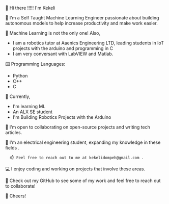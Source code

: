 

👋 Hi there !!!!! I'm Kekeli

👨 I'm a Self Taught Machine Learning Engineer passionate about building autonomous models to help increase productivity and make work easier.

🧠 Machine Learning is not the only one! Also,
- I am a robotics tutor at Aaenics Engineering LTD, leading students in IoT projects with the arduino and programming in C
- I am very conversant with LabVIEW and Matlab.

⌨️ Programming Languages:
- Python 
- C++
- C

🌱 Currently, 
- I'm learning ML 
- An ALX SE student
- I'm Building Robotics Projects with the Arduino

🤝 I'm open to collaborating on open-source projects and writing tech articles.

👷 I'm an electrical engineering student, expanding my knowledge in these fields .

      📫 Feel free to reach out to me at kekelidompeh@gmail.com .

💻 I enjoy coding and working on projects that involve these areas.

👀 Check out my GitHub to see some of my work and feel free to reach out to collaborate!

🥂 Cheers!
